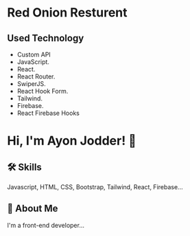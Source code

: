 # Red Onion Resturent
## Used Technology

- Custom API
- JavaScript.
- React.
- React Router.
- SwiperJS.
- React Hook Form.
- Tailwind.
- Firebase.
- React Firebase Hooks


# Hi, I'm Ayon Jodder! 👋


## 🛠 Skills
Javascript, HTML, CSS, Bootstrap, Tailwind, React, Firebase...


## 🚀 About Me
I'm a front-end developer...

